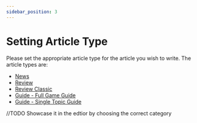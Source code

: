```yaml
---
sidebar_position: 3
---
```


# Setting Article Type

Please set the appropriate article type for the article you wish to write. The article types are:

* [News](/types/news)
* [Review](/types/reviews)
* [Review Classic](/types/reviews-classic)
* [Guide - Full Game Guide](/types/guides#full-game-guide)
* [Guide - Single Topic Guide](/types/guides#single-topic-guide)

//TODO Showcase it in the edtior by choosing the correct category